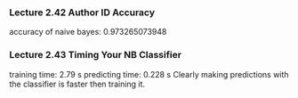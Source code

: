 ### Lecture 2.42 Author ID Accuracy
accuracy of naive bayes: 0.973265073948

### Lecture 2.43 Timing Your NB Classifier
training time: 2.79 s
predicting time: 0.228 s
Clearly making predictions with the classifier is faster then training it. 
